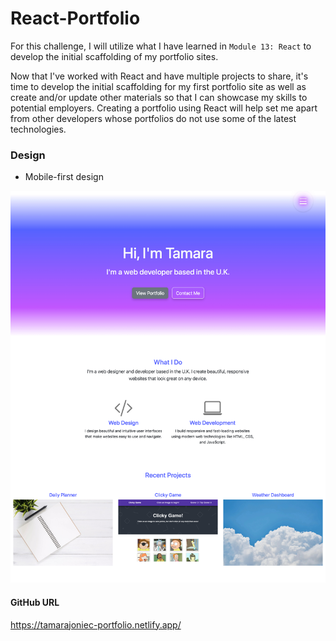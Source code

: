 # React-Portfolio

For this challenge, I will utilize what I have learned in `Module 13: React` to develop the initial scaffolding of my portfolio sites.

Now that I've worked with React and have multiple projects to share, it's time to develop the initial scaffolding for my first portfolio site as well as create and/or update other materials so that I can showcase my skills to potential employers. Creating a portfolio using React will help set me apart from other developers whose portfolios do not use some of the latest technologies.

### Design

* Mobile-first design

![Screenshot of website](images/screencapture.jpg)

#### GitHub URL

https://tamarajoniec-portfolio.netlify.app/
